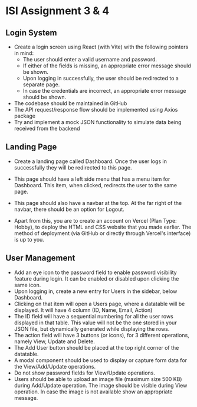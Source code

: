 # ISI Assignment 3 & 4
## Login System
- Create a login screen using React (with Vite) with the following pointers in mind:
    - The user should enter a valid username and password.
    - If either of the fields is missing, an appropriate error message should be shown.
    - Upon logging in successfully, the user should be redirected to a separate page.
    - In case the credentials are incorrect, an appropriate error message should be shown.
- The codebase should be maintained in GitHub
- The API request/response flow should be implemented using Axios package
- Try and implement a mock JSON functionality to simulate data being received from the backend

## Landing Page
- Create a landing page called Dashboard. Once the user logs in successfully they will be redirected to this page.
- This page should have a left side menu that has a menu item for Dashboard. This item, when clicked, redirects the user to the same page.
- This page should also have a navbar at the top. At the far right of the navbar, there should be an option for Logout.

- Apart from this, you are to create an account on Vercel (Plan Type: Hobby), to deploy the HTML and CSS website that you made earlier. The method of deployment (via GitHub or directly through Vercel's interface) is up to you.

## User Management
- Add an eye icon to the password field to enable password visibility feature during login. It can be enabled or disabled upon clicking the same icon.
- Upon logging in, create a new entry for Users in the sidebar, below Dashboard.
- Clicking on that item will open a Users page, where a datatable will be displayed. It will have 4 column (ID, Name, Email, Action)
- The ID field will have a sequential numbering for all the user rows displayed in that table. This value will not be the one stored in your JSON file, but dynamically generated while displaying the rows.
- The action field will have 3 buttons (or icons), for 3 different operations, namely View, Update and Delete.
- The Add User button should be placed at the top right corner of the datatable.
- A modal component should be used to display or capture form data for the View/Add/Update operations.
- Do not show password fields for View/Update operations.
- Users should be able to upload an image file (maximum size 500 KB) during Add/Update operation. The image should be visible during View operation. In case the image is not available show an appropriate message.
